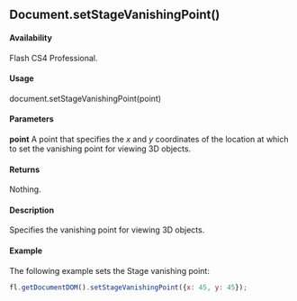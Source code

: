 ## Document.setStageVanishingPoint()

#### Availability

Flash CS4 Professional.

#### Usage

document.setStageVanishingPoint(point)

#### Parameters

**point** A point that specifies the *x* and *y* coordinates of the location at which to set the vanishing point for viewing 3D objects.

#### Returns

Nothing.

#### Description

Specifies the vanishing point for viewing 3D objects.

#### Example

The following example sets the Stage vanishing point:

```javascript
fl.getDocumentDOM().setStageVanishingPoint({x: 45, y: 45});
```

